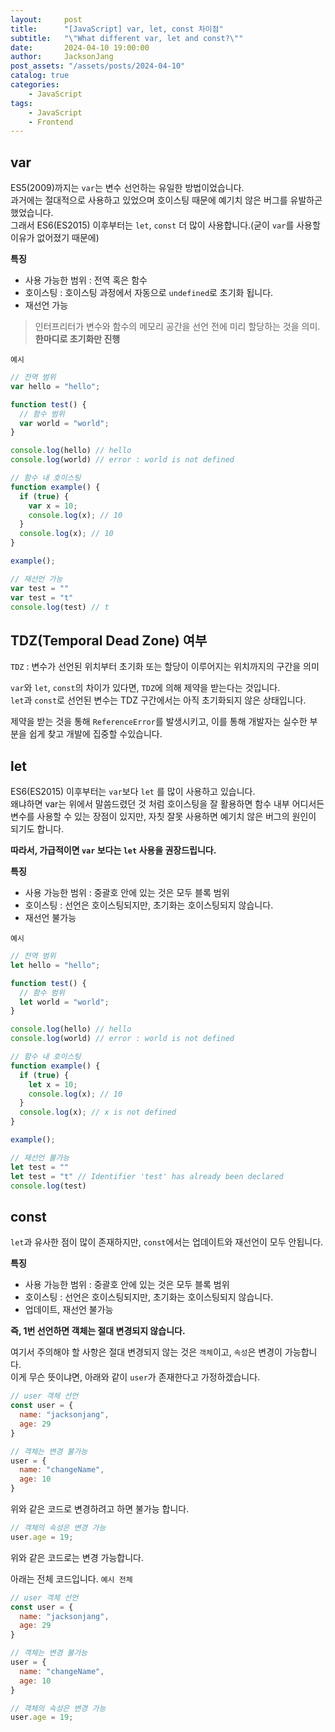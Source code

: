 ```yaml
---
layout:     post
title:      "[JavaScript] var, let, const 차이점"
subtitle:   "\"What different var, let and const?\""
date:       2024-04-10 19:00:00
author:     JacksonJang
post_assets: "/assets/posts/2024-04-10"
catalog: true
categories:
    - JavaScript
tags:
    - JavaScript
    - Frontend
---
```


## var
ES5(2009)까지는 `var`는 변수 선언하는 유일한 방법이었습니다.
<br />
과거에는 절대적으로 사용하고 있었으며 호이스팅 때문에 예기치 않은 버그를 유발하곤 했었습니다.
<br />
그래서 ES6(ES2015) 이후부터는 `let`, `const` 더 많이 사용합니다.(굳이 `var`를 사용할 이유가 없어졌기 때문에)

**특징**
- 사용 가능한 범위 : 전역 혹은 함수
- 호이스팅 : 호이스팅 과정에서 자동으로 `undefined`로 초기화 됩니다.
- 재선언 가능

> 인터프리터가 변수와 함수의 메모리 공간을 선언 전에 미리 할당하는 것을 의미.
**한마디로 초기화만 진행**

`예시`
```js
// 전역 범위
var hello = "hello";

function test() {
  // 함수 범위
  var world = "world";
}

console.log(hello) // hello
console.log(world) // error : world is not defined

// 함수 내 호이스팅
function example() {
  if (true) {
    var x = 10;
    console.log(x); // 10
  }
  console.log(x); // 10
}

example();

// 재선언 가능
var test = ""
var test = "t"
console.log(test) // t
```

## TDZ(Temporal Dead Zone) 여부
`TDZ` : 변수가 선언된 위치부터 초기화 또는 할당이 이루어지는 위치까지의 구간을 의미

`var`와 `let`, `const`의 차이가 있다면, `TDZ`에 의해 제약을 받는다는 것입니다. 
<br />
`let`과 `const`로 선언된 변수는 TDZ 구간에서는 아직 초기화되지 않은 상태입니다.

제약을 받는 것을 통해 `ReferenceError`를 발생시키고, 이를 통해 개발자는 실수한 부분을 쉽게 찾고 개발에 집중할 수있습니다.

## let
ES6(ES2015) 이후부터는 `var`보다 `let` 를 많이 사용하고 있습니다.
<br />
왜냐하면 var는 위에서 말씀드렸던 것 처럼 호이스팅을 잘 활용하면 함수 내부 어디서든 변수를 사용할 수 있는 장점이 있지만, 자칫 잘못 사용하면 예기치 않은 버그의 원인이 되기도 합니다.

**따라서, 가급적이면 `var` 보다는 `let` 사용을 권장드립니다.**

**특징**
- 사용 가능한 범위 : 중괄호 안에 있는 것은 모두 블록 범위
- 호이스팅 : 선언은 호이스팅되지만, 초기화는 호이스팅되지 않습니다.
- 재선언 불가능

`예시`
```js
// 전역 범위
let hello = "hello";

function test() {
  // 함수 범위
  let world = "world";
}

console.log(hello) // hello
console.log(world) // error : world is not defined

// 함수 내 호이스팅
function example() {
  if (true) {
    let x = 10;
    console.log(x); // 10
  }
  console.log(x); // x is not defined
}

example();

// 재선언 불가능
let test = ""
let test = "t" // Identifier 'test' has already been declared
console.log(test)
```

## const
`let`과 유사한 점이 많이 존재하지만, `const`에서는 업데이트와 재선언이 모두 안됩니다.

**특징**
- 사용 가능한 범위 : 중괄호 안에 있는 것은 모두 블록 범위
- 호이스팅 : 선언은 호이스팅되지만, 초기화는 호이스팅되지 않습니다.
- 업데이트, 재선언 불가능

**즉, 1번 선언하면 객체는 절대 변경되지 않습니다.**

여기서 주의해야 할 사항은 절대 변경되지 않는 것은 `객체`이고, `속성`은 변경이 가능합니다.
<br />
이게 무슨 뜻이냐면, 아래와 같이 `user`가 존재한다고 가정하겠습니다.
```js
// user 객체 선언
const user = {
  name: "jacksonjang",
  age: 29 
}
```

```js
// 객체는 변경 불가능
user = {
  name: "changeName",
  age: 10 
}
```
위와 같은 코드로 변경하려고 하면 불가능 합니다.

```js
// 객체의 속성은 변경 가능
user.age = 19;
```
위와 같은 코드로는 변경 가능합니다.

아래는 전체 코드입니다.
`예시 전체`

```js
// user 객체 선언
const user = {
  name: "jacksonjang",
  age: 29 
}

// 객체는 변경 불가능
user = {
  name: "changeName",
  age: 10 
}

// 객체의 속성은 변경 가능
user.age = 19;
```
